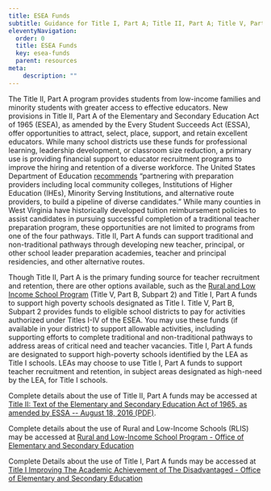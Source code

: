 ```yaml
---
title: ESEA Funds 
subtitle: Guidance for Title I, Part A; Title II, Part A; Title V, Part B, Subpart 2
eleventyNavigation:
  order: 0
  title: ESEA Funds
  key: esea-funds
  parent: resources
meta:
    description: ""
---
```


The Title II, Part A program provides students from low-income families and minority students with greater access to effective educators. New provisions in Title II, Part A of the Elementary and Secondary Education Act of 1965 (ESEA), as amended by the Every Student Succeeds Act (ESSA), offer opportunities to attract, select, place, support, and retain excellent educators. While many school districts use these funds for professional learning, leadership development, or classroom size reduction, a primary use is providing financial support to educator recruitment programs to improve the hiring and retention of a diverse workforce. The United States Department of Education <a href="https://app.grammarly.com/ddocs/1888356560#:~:text=https%3A//www2.ed.gov/policy/elsec/leg/essa/essatitleiipartaguidance.pdf">recommends</a>  “partnering with preparation providers including local community colleges, Institutions of Higher Education (IHEs), Minority Serving Institutions, and alternative route providers, to build a pipeline of diverse candidates.” While many counties in West Virginia have historically developed tuition reimbursement policies to assist candidates in pursuing successful completion of a traditional teacher preparation program, these opportunities are not limited to programs from one of the four pathways. Title II, Part A funds can support traditional and non-traditional pathways through developing new teacher, principal, or other school leader preparation academies, teacher and principal residencies, and other alternative routes.

Though Title II, Part A is the primary funding source for teacher recruitment and retention, there are other options available, such as the <a href="https://oese.ed.gov/offices/office-of-formula-grants/rural-insular-native-achievement-programs/rural-education-achievement-program/rural-and-low-income-school-program/">Rural and Low Income School Program</a> (Title V, Part B, Subpart 2) and Title I, Part A funds to support high poverty schools designated as Title I. Title V, Part B, Subpart 2 provides funds to eligible school districts to pay for activities authorized under Titles I-IV of the ESEA. You may use these funds (if available in your district) to support allowable activities, including supporting efforts to complete traditional and non-traditional pathways to address areas of critical need and teacher vacancies. Title I, Part A funds are designated to support high-poverty schools identified by the LEA as Title I schools. LEAs may choose to use Title I, Part A funds to support teacher recruitment and retention, in subject areas designated as high-need by the LEA, for Title I schools.

Complete details about the use of Title II, Part A funds may be accessed at <a href="https://www2.ed.gov/policy/elsec/leg/essa/legislation/title-ii.pdf">Title II: Text of the Elementary and Secondary Education Act of 1965, as amended by ESSA -- August 18, 2016 (PDF)</a>.

Complete details about the use of Rural and Low-Income Schools (RLIS) may be accessed at <a href="https://oese.ed.gov/offices/office-of-formula-grants/rural-insular-native-achievement-programs/rural-education-achievement-program/rural-and-low-income-school-program/">Rural and Low-Income School Program - Office of Elementary and Secondary Education</a>

Complete Details about the use of Title I, Part A funds may be accessed at <a href="https://oese.ed.gov/offices/office-of-formula-grants/school-support-and-accountability/essa-legislation-table-contents/title-i-part-a/">Title I Improving The Academic Achievement of The Disadvantaged - Office of Elementary and Secondary Education</a>
